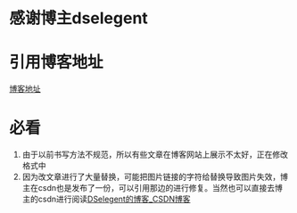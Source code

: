 # 感谢博主dselegent

# 引用博客地址

[博客地址](https://blog.dselegent.icu)


# 必看

1. 由于以前书写方法不规范，所以有些文章在博客网站上展示不太好，正在修改格式中
2. 因为改文章进行了大量替换，可能把图片链接的字符给替换导致图片失效，博主在csdn也是发布了一份，可以引用那边的进行修复。当然也可以直接去博主的csdn进行阅读[DSelegent的博客_CSDN博客](https://blog.csdn.net/DSelegent)
